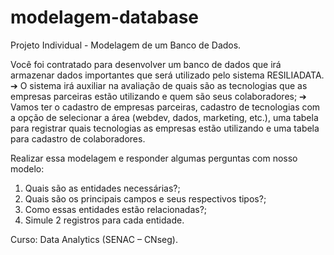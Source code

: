 # modelagem-database
Projeto Individual - Modelagem de um Banco de Dados.

Você foi contratado para desenvolver um banco de dados que irá armazenar dados
importantes que será utilizado pelo sistema RESILIADATA.
➔ O sistema irá auxiliar na avaliação de quais são as tecnologias que as empresas parceiras
estão utilizando e quem são seus colaboradores;
➔ Vamos ter o cadastro de empresas parceiras, cadastro de tecnologias com a opção de
selecionar a área (webdev, dados, marketing, etc.), uma tabela para registrar quais
tecnologias as empresas estão utilizando e uma tabela para cadastro de colaboradores.

Realizar essa modelagem e responder algumas perguntas com nosso
modelo:
1. Quais são as entidades necessárias?;
2. Quais são os principais campos e seus respectivos tipos?;
3. Como essas entidades estão relacionadas?;
4. Simule 2 registros para cada entidade.

Curso: Data Analytics (SENAC – CNseg).
